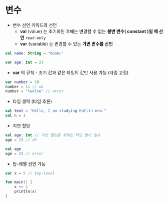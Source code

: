 # 변수

- 변수 선언 키워드와 선언
  - **val** (value) 는 초기화된 후에는 변경할 수 없는 **불변 변수( constant )일 때 선언**
    `read-only`
  - **var** (variable) 는 변경할 수 있는 **가변 변수를 선언**

```kotlin
val name: String = "moonu"

var age: Int = 23
```



- **var** 의 규칙 - 초기 값과 같은 타입의 값만 사용 가능 (타입 고정)

```kotlin
var number = 10
number = 11 // ok
number = "twelve" // error
```



- 타입 생략 (타입 추론)

```kotlin
val text = "Hello, I am studying Kotlin now."
val n = 1
```



- 지연 할당

```kotlin
val age: Int // 지연 할당을 위해선 타입 명시 필수
age = 23 // ok

val age
age = 23 // error
```



- 탑-레벨 선언 가능

```kotlin
var x = 5 // top-level

fun main() {
    x += 1
    println(x)
}
```
